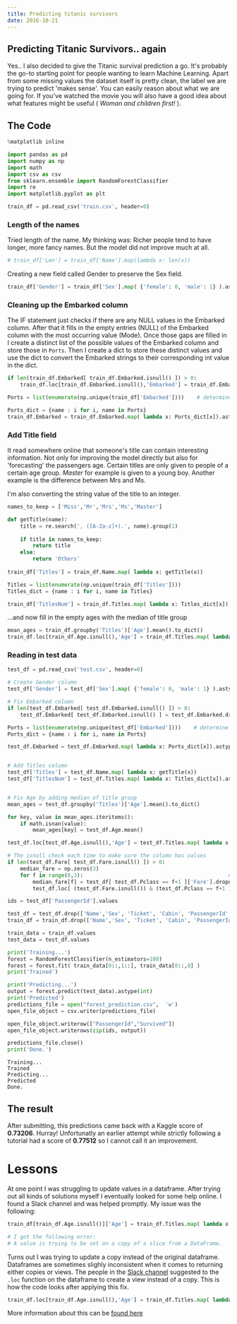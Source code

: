 ```yaml
---
title: Predicting titanic survivors
date: 2016-10-21
---
```


## Predicting Titanic Survivors.. again

Yes.. I also decided to give the Titanic survival prediction a go. It's probably the go-to starting point for people wanting to learn Machine Learning. Apart from some missing values the dataset itself is pretty clean, the label we are trying to predict 'makes sense'. You can easily reason about what we are going for. If you've watched the movie you will also have a good idea about what features might be useful ( *Woman and children first!* ).

## The Code

```python
%matplotlib inline

import pandas as pd
import numpy as np
import math
import csv as csv
from sklearn.ensemble import RandomForestClassifier
import re
import matplotlib.pyplot as plt
```


```python
train_df = pd.read_csv('train.csv', header=0)
```

### Length of the names
Tried length of the name. My thinking was: Richer people tend to have longer, more fancy names. But the model did not improve much at all.


```python
# train_df['Len'] = train_df['Name'].map(lambda x: len(x))
```

Creating a new field called Gender to preserve the Sex field.


```python
train_df['Gender'] = train_df['Sex'].map( {'female': 0, 'male': 1} ).astype(int)
```

### Cleaning up the Embarked column

The IF statement just checks if there are any NULL values in the Embarked column. After that it fills in the empty entries (NULL) of the Embarked column with the most occurring value (Mode). Once those gaps are filled in I create a distinct list of the possible values of the Embarked column and store those in `Ports`. Then I create a dict to store these distinct values and use the dict to convert the Embarked strings to their corresponding int value in the dict. 


```python
if len(train_df.Embarked[ train_df.Embarked.isnull() ]) > 0:
    train_df.loc[train_df.Embarked.isnull(),'Embarked'] = train_df.Embarked.dropna().mode().values

Ports = list(enumerate(np.unique(train_df['Embarked'])))    # determine all values of Embarked,

Ports_dict = {name : i for i, name in Ports}
train_df.Embarked = train_df.Embarked.map( lambda x: Ports_dict[x]).astype(int)     # Convert all Embark strings to int
```

### Add Title field

It read somewhere online that someone's title can contain interesting information. Not only for improving the model directly but also for 'forecasting' the passengers age. Certain titles are only given to people of a certain age group. *Master* for example is given to a young boy. Another example is the difference between Mrs and Ms. 

I'm also converting the string value of the title to an integer. 


```python
names_to_keep = ['Miss','Mr','Mrs','Ms','Master']

def getTitle(name):
    title = re.search(', ([A-Za-z]+).', name).group(1)
    
    if title in names_to_keep:
        return title
    else:
        return 'Others'
  
train_df['Titles'] = train_df.Name.map( lambda x: getTitle(x))

Titles = list(enumerate(np.unique(train_df['Titles'])))
Titles_dict = {name : i for i, name in Titles}

train_df['TitlesNum'] = train_df.Titles.map( lambda x: Titles_dict[x]).astype(int)
```

...and now fill in the empty ages with the median of title group


```python
mean_ages = train_df.groupby('Titles')['Age'].mean().to_dict()
train_df.loc[train_df.Age.isnull(),'Age'] = train_df.Titles.map( lambda x: mean_ages[x] )
```

### Reading in test data


```python
test_df = pd.read_csv('test.csv', header=0)

# Create Gender column
test_df['Gender'] = test_df['Sex'].map( {'female': 0, 'male': 1} ).astype(int)

# Fix Embarked column
if len(test_df.Embarked[ test_df.Embarked.isnull() ]) > 0:
    test_df.Embarked[ test_df.Embarked.isnull() ] = test_df.Embarked.dropna().mode().values

Ports = list(enumerate(np.unique(test_df['Embarked'])))    # determine all values of Embarked,
Ports_dict = {name : i for i, name in Ports}    

test_df.Embarked = test_df.Embarked.map( lambda x: Ports_dict[x]).astype(int)


# Add Titles column
test_df['Titles'] = test_df.Name.map( lambda x: getTitle(x))
test_df['TitlesNum'] = test_df.Titles.map( lambda x: Titles_dict[x]).astype(int)


# Fix Age by adding median of title group 
mean_ages = test_df.groupby('Titles')['Age'].mean().to_dict()

for key, value in mean_ages.iteritems():
    if math.isnan(value):
        mean_ages[key] = test_df.Age.mean()

test_df.loc[test_df.Age.isnull(),'Age'] = test_df.Titles.map( lambda x: mean_ages[x] )
```


```python
# The isnull check each time to make sure the column has values
if len(test_df.Fare[ test_df.Fare.isnull() ]) > 0:
    median_fare = np.zeros(3)
    for f in range(0,3):                                              # loop 0 to 2
        median_fare[f] = test_df[ test_df.Pclass == f+1 ]['Fare'].dropna().median()
        test_df.loc[ (test_df.Fare.isnull()) & (test_df.Pclass == f+1 ), 'Fare'] = median_fare[f]
```


```python
ids = test_df['PassengerId'].values
```


```python
test_df = test_df.drop(['Name','Sex', 'Ticket', 'Cabin', 'PassengerId','Titles'], axis=1) 
train_df = train_df.drop(['Name','Sex', 'Ticket', 'Cabin', 'PassengerId','Titles'], axis=1) 
```


```python
train_data = train_df.values
test_data = test_df.values
```


```python
print('Training...')
forest = RandomForestClassifier(n_estimators=100)
forest = forest.fit( train_data[0::,1::], train_data[0::,0] )
print('Trained')

print('Predicting...')
output = forest.predict(test_data).astype(int)
print('Predicted')
predictions_file = open("forest_prediction.csv",  'w')
open_file_object = csv.writer(predictions_file)

open_file_object.writerow(["PassengerId","Survived"])
open_file_object.writerows(zip(ids, output))

predictions_file.close()
print('Done.')
```

    Training...
    Trained
    Predicting...
    Predicted
    Done.
    

## The result

After submitting, this predictions came back with a Kaggle score of **0.73206**. Hurray! Unfortunatly an earlier attempt while strictly following a tutorial had a score of **0.77512** so I cannot call it an improvement. 

# Lessons

At one point I was struggling to update values in a dataframe. After trying out all kinds of solutions myself I eventually looked for some help online. I found a Slack channel and was helped promptly. My issue was the following: 

```python
train_df[train_df.Age.isnull()]['Age'] = train_df.Titles.map( lambda x: mean_ages[x] )

# I got the following error:
# A value is trying to be set on a copy of a slice from a DataFrame.
```

Turns out I was trying to update a copy instead of the original dataframe. Dataframes are sometimes slighly inconsistent when it comes to returning either copies or views. The people in the [Slack channel](https://pythondev.slack.com/messages/data_science/) suggested to the `.loc` function on the dataframe to create a view instead of a copy. This is how the code looks after applying this fix. 

```python
train_df.loc[train_df.Age.isnull(),'Age'] = train_df.Titles.map( lambda x: mean_ages[x] )
```


More information about this can be [found here](http://pandas.pydata.org/pandas-docs/stable/indexing.html)